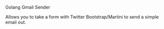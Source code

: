 Golang Gmail Sender

Allows you to take a form with Twitter Bootstrap/Martini to send a simple email out.